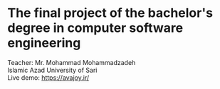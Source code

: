 # The final project of the bachelor's degree in computer software engineering
Teacher: Mr. Mohammad Mohammadzadeh <br>
Islamic Azad University of Sari <br>
Live demo: https://avajoy.ir/
